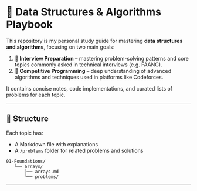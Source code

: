 # 📘 Data Structures & Algorithms Playbook

This repository is my personal study guide for mastering **data structures and algorithms**, focusing on two main goals:

1. 🎯 **Interview Preparation** – mastering problem-solving patterns and core topics commonly asked in technical interviews (e.g. FAANG).
2. 🧠 **Competitive Programming** – deep understanding of advanced algorithms and techniques used in platforms like Codeforces.

It contains concise notes, code implementations, and curated lists of problems for each topic.

---

## 🧱 Structure

Each topic has:

- A Markdown file with explanations
- A `/problems` folder for related problems and solutions

```plaintext
01-Foundations/
   └── arrays/
       ├── arrays.md
       └── problems/
```

---
